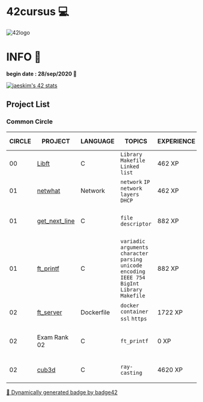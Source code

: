 # 42cursus 💻

![42logo](image/readme/42.png)

# INFO 👷

**begin date : 28/sep/2020 🎉**

[![jaeskim's 42 stats](https://badge42.herokuapp.com/api/stats/jaeskim)](https://github.com/JaeSeoKim/badge42)

## Project List

### Common Circle

| CIRCLE | PROJECT                                      | LANGUAGE   | TOPICS                                                                                               | EXPERIENCE | STATUS                                                                                                                                         | Date of Completion |
| ------ | -------------------------------------------- | ---------- | ---------------------------------------------------------------------------------------------------- | ---------- | ---------------------------------------------------------------------------------------------------------------------------------------------- | ------------------ |
| 00     | [Libft](./00_Libft)                          | C          | `Library` `Makefile` `Linked list`                                                                   | 462 XP     | [![jaeskim's 42 Libft Score](https://badge42.herokuapp.com/api/project/jaeskim/Libft)](https://github.com/JaeSeoKim/badge42)                   | 2020-10-04         |
| 01     | [netwhat](./01_netwhat)                      | Network    | `network` `IP` `network layers` `DHCP`                                                               | 462 XP     | [![jaeskim's 42 netwhat Score](https://badge42.herokuapp.com/api/project/jaeskim/netwhat)](https://github.com/JaeSeoKim/badge42)               | 2020-10-12         |
| 01     | [get_next_line](./01_get_next_line)          | C          | `file descriptor`                                                                                    | 882 XP     | [![jaeskim's 42 get_next_line Score](https://badge42.herokuapp.com/api/project/jaeskim/get_next_line)](https://github.com/JaeSeoKim/badge42)   | 2020-10-09         |
| 01     | [ft_printf](./01_ft_printf)                  | C          | `variadic arguments` `character parsing` `unicode encoding` `IEEE 754` `BigInt` `Library` `Makefile` | 882 XP     | [![jaeskim's 42 ft_printf Score](https://badge42.herokuapp.com/api/project/jaeskim/ft_printf)](https://github.com/JaeSeoKim/badge42)           | 2020-11-19         |
| 02     | [ft_server](./02_ft_server)                  | Dockerfile | `docker` `container` `ssl` `https`                                                                   | 1722 XP    | [![jaeskim's 42 ft_server Score](https://badge42.herokuapp.com/api/project/jaeskim/ft_server)](https://github.com/JaeSeoKim/badge42)           |                    |
| 02     | Exam Rank 02                                 | C          | `ft_printf`                                                                                          | 0 XP       | [![jaeskim's 42 Exam Rank 02 Score](https://badge42.herokuapp.com/api/project/jaeskim/Exam%20Rank%2002)](https://github.com/JaeSeoKim/badge42) | 2020-12-01         |
| 02     | [cub3d](https://github.com/JaeSeoKim/cub3d) | C          | `ray-casting`                                                                                        | 4620 XP    | [![jaeskim's 42 cube3D Score](https://badge42.herokuapp.com/api/project/jaeskim/cub3d)](https://github.com/JaeSeoKim/badge42)                 |                    |

[🚀 Dynamically generated badge by badge42](https://github.com/JaeSeoKim/badge42)
